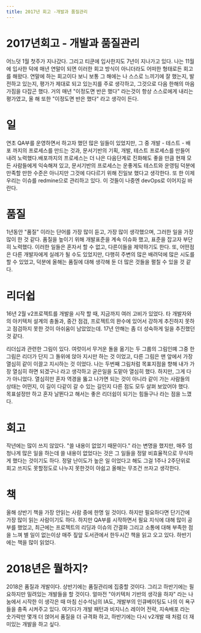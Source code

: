 ```yaml
---
title: 2017년 회고 -개발과 품질관리
---
```

# 2017년회고 - 개발과 품질관리

어느덧 1월 첫주가 지나갔다. 그리고 티쿤에 입사한지도 7년이 지나가고 있다.
나는 11월에 입사한 덕에 매년 연말이 되면 이러한 회고 방식이 아니더라도 어떠한 형태로든 회고를 해왔다.
연말에 하는 회고이다 보니 보통 그 해에는 나 스스로 느끼기에 잘 했는지, 발전하고 있는지, 평가가 제대로 되고 있는지를 주로 생각하고, 그것으로 다음 한해의 마음가짐을 다잡곤 했다. 거의 매년 "이정도면 반은 했다" 라는것이 항상 스스로에게 내리는 평가였고, 올 해 또한 "이정도면 반은 했다" 라고 생각이 든다.

# 일

연초 QA부를 운영하면서 하고자 했던 많은 일들이 있었지만, 그 중 개발 - 테스트 - 배포 까지의 프로세스를 만드는 것과, 문서기반의 기획, 개발, 테스트 프로세스를 만들어 내려 노력했다.배포까지의 프로세스는 더 나은 다음단계로 진화해도 좋을 만큼 현재 모든 사람들에게 익숙해져 있고, 문서기반의 프로세스는 운좋게도 테스트와 운영팀 덕분에 만족할 만한 수준은 아니지만 그것에 다다르기 위해 진일보 했다고 생각한다. 또 한 이제 우리는 이슈를 redmine으로 관리하고 있다. 이 것들이 나중엔 devOps로 이어지길 바란다.

# 품질

1년동안 "품질" 이라는 단어를 가장 많이 듣고, 가장 많이 생각했으며, 그러한 일을 가장 많이 한 것 같다.
품질을 높이기 위해 개발표준을 계속 이슈화 했고, 표준을 잡고자 부단히 노력했다. 이러한 일들은 혼자서 할 수 없고, 다른이들을 제약하기도 한다. 또, 어떤점은 다른 개발자에게 실례가 될 수도 있었지만, 다행히 주변의 많은 배려덕에 많은 시도를 할 수 있었고, 덕분에 올해는 품질에 대해 생각해 둔 더 많은 것들을 펼칠 수 있을 것 같다.

# 리더쉽

16년 2월 v2프로젝트를 개발을 시작 할 때, 지금까지 여러 고비가 있었다. 타 개발자와의 아키텍처 설계의 충돌과, 중간 점검, 프로젝트의 완수에 있어서 강하게 추진하지 못하고 점검하지 못한 것이 아쉬움이 남았었는데. 17년 안해는 좀 더 성숙하게 일을 추진했던 것 같다.

리더십과 관련한 그림이 있다.
여럿이서 무거운 돌을 옮기는 두 그룹의 그림인뗴 그중 한 그림은 리더가 단지 그 돌위에 앉아 지시만 하는 것 이었고, 다른 그림은 맨 앞에서 가장 열심히 같이 이끌고 지시하는 것 이었다. 나는 두번째 그림처럼 목표지점을 향해 내가 가장 열심히 하면 되겠구나 라고 생각하고 굳은일을 도맡아 열심히 했다.
하지만, 그게 다가 아니었다. 열심히만 혼자 역경을 뚫고 나가면 되는 것이 아니라 같이 가는 사람들의 상태는 어떤지, 이 길이 다같이 갈 수 있는 길인지 다른 점도 모두 살펴 보았어야 했다. 목표설정만 하고 혼자 날뛴다고 해서는 좋은 리더쉽이 되기는 힘들구나 라는 점을 느꼈다.

# 회고

작년에는 많이 쓰지 않았다. "쓸 내용이 없었기 때문이다." 라는 변명을 했지만, 매주 엄청나게 많은 일을 하는데 쓸 내용이 없었다는 것은 그 일들을 정말 비효율적으로 무식하게 했다는 것이기도 하다. 정말 난이도가 높은 일 이었다고 해도 그걸 1주나 2주단위로 회고 쓰지도 못할정도로 나누지 못한것이 아쉽고 올해는 무조건 쓰자고 생각한다.

# 책

올해 상반기 책을 가장 안읽는 사람 중에 한명 일 것이다. 하지만 필요하다면 단기간에 가장 많이 읽는 사람이기도 하다.
하지만 QA부를 시작하면서 필요 지식에 대해 많이 공부를 했었고, 최근에는 프로젝트의 리딩과 이슈의 간결화 그리고 소통에 대해 부족한 점을 느껴 별 일이 없는이상 매주 짚앞 도서관에서 한두시간 책을 읽고 오고 있다. 하반기에는 책을 많이 읽었다.

# 2018년은 뭘하지?

2018은 품질과 개발이다.
상반기에는 품질관리에 집중할 것이다. 그리고 하반기에는 필요하지만 밀려있는 개발들을 할 것이다.
얼마전 "아키텍처 기반의 생각을 하자" 라는 나눔에서 시작한 이 생각은 때 마침 신수석님의 IA도, 개발부의 인큐베이팅도 나의 이 욕구들을 충족 시켜주고 있다. 여기다가 개발 패턴과 비지니스 레이어 전략, 지속배포 라는 숫가락만 몇개 더 얹어서 품질을 더 규격화 하고, 하반기에는 다시 v2개발 때 처럼 더 재미있는 개발을 하고 싶다.